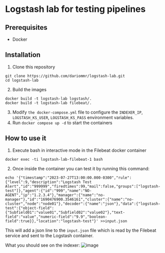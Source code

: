# Logstash lab for testing pipelines
## Prerequisites
- Docker

## Installation
1. Clone this repository
```shell
git clone https://github.com/dariommr/logstash-lab.git
cd logstash-lab
```
2. Build the images
```shell
docker build -t logstash-lab logstash/.
docker build -t logstash-lab filebeat/.
```
3. Modify `the docker-compose.yml` file to configure the `INDEXER_IP`, `LOGSTASH_KS_USER`, `LOGSTASH_KS_PASS` environment variables.
4. Run `docker compose up -d` to start the containers

## How to use it
1. Execute bash in interactive mode in the Filebeat docker container
```shell
docker exec -ti logstash-lab-filebeat-1 bash
```
2. Once inside the container you can test it by running this command:
```shell
echo '{"timestamp":"2023-07-27T13:00:00.000-0300","rule":{"level":9,"description":"Logstash Test Alert","id":"999999","firedtimes":99,"mail":false,"groups":["logstash-test"]},"agent":{"id":"999","name":"NO-AGENT","ip":"1.2.3.4"},"manager":{"name":"no-manager"},"id":"1690476900.3546161","cluster":{"name":"no-cluster","node":"node01"},"decoder":{"name":"json"},"data":{"logstash-test":{"object-field":{"Subfield01":"value01","Subfield02":"value02"},"text-field":"value","numeric-field":"9.9","boolean-field":true}},"location":"logstash-test"}' >>input.json
```
This will add a json line to the `input.json` file which is read by the Filebeat service and sent to the Logstash container.

What you should see on the indexer:
![image](https://github.com/dariommr/logstash-lab/assets/37050249/582259ec-a0c4-460e-a3b2-013d0930e7ef)
